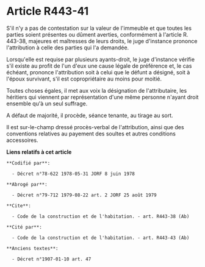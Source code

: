# Article R443-41

S'il n'y a pas de contestation sur la valeur de l'immeuble et que toutes les parties soient présentes ou dûment averties,
conformément à l'article R. 443-38, majeures et maîtresses de leurs droits, le juge d'instance prononce l'attribution à celle
des parties qui l'a demandée.

Lorsqu'elle est requise par plusieurs ayants-droit, le juge d'instance vérifie s'il existe au profit de l'un d'eux une cause
légale de préférence et, le cas échéant, prononce l'attribution soit à celui que le défunt a désigné, soit à l'époux
survivant, s'il est copropriétaire au moins pour moitié.

Toutes choses égales, il met aux voix la désignation de l'attributaire, les héritiers qui viennent par représentation d'une
même personne n'ayant droit ensemble qu'à un seul suffrage.

A défaut de majorité, il procède, séance tenante, au tirage au sort.

Il est sur-le-champ dressé procès-verbal de l'attribution, ainsi que des conventions relatives au payement des soultes et
autres conditions accessoires.

**Liens relatifs à cet article**

	**Codifié par**:

	  - Décret n°78-622 1978-05-31 JORF 8 juin 1978

	**Abrogé par**:

	  - Décret n°79-712 1979-08-22 art. 2 JORF 25 août 1979

	**Cite**:

	  - Code de la construction et de l'habitation. - art. R443-38 (Ab)

	**Cité par**:

	  - Code de la construction et de l'habitation. - art. R443-43 (Ab)

	**Anciens textes**:

	  - Décret n°1907-01-10 art. 47
